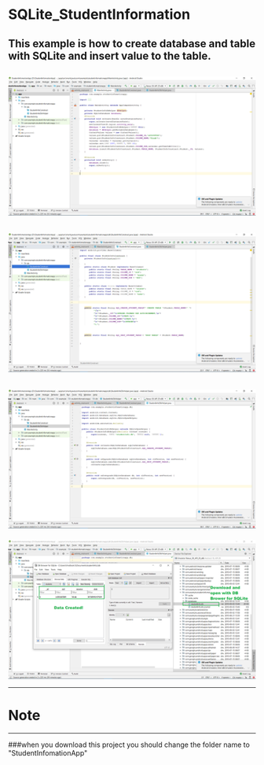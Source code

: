 # SQLite_StudentInformation
## This example is how to create database and table with SQLite and insert value to the table.

![](https://raw.githubusercontent.com/VIRAK33/SQLite_StudentInformation/master/img/main.png)
---
![](https://raw.githubusercontent.com/VIRAK33/SQLite_StudentInformation/master/img/db1.png)
---
![](https://raw.githubusercontent.com/VIRAK33/SQLite_StudentInformation/master/img/db2.png)
---
![](https://raw.githubusercontent.com/VIRAK33/SQLite_StudentInformation/master/img/viewDB.png)


***
# Note
---
###when you download this project you should change the folder name to "StudentInfomationApp"

